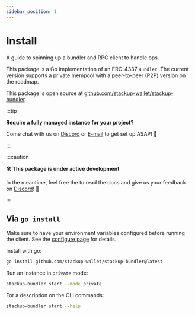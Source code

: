 ```yaml
---
sidebar_position: 1
---
```


# Install

A guide to spinning up a bundler and RPC client to handle ops.

This package is a Go implementation of an ERC-4337 `Bundler`. The current version supports a private mempool with a peer-to-peer (P2P) version on the roadmap.

This package is open source at [github.com/stackup-wallet/stackup-bundler](https://github.com/stackup-wallet/stackup-bundler).

:::tip

**Require a fully managed instance for your project?**

Come chat with us on [Discord](https://discord.gg/FpXmvKrNed) or [E-mail](mailto:founders@stackup.sh) to get set up ASAP! 🚀

:::

:::caution

**🛠 This package is under active development**

In the meantime, feel free the to read the docs and give us your feedback on [Discord](https://discord.gg/FpXmvKrNed)! 💬

:::

## Via `go install`

Make sure to have your environment variables configured before running the client. See the [configure page](./configure.md) for details.

Install with go:

```bash
go install github.com/stackup-wallet/stackup-bundler@latest
```

Run an instance in `private` mode:

```bash
stackup-bundler start --mode private
```

For a description on the CLI commands:

```bash
stackup-bundler start --help
```
